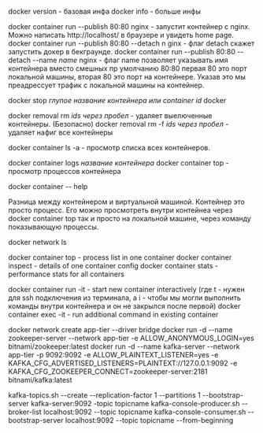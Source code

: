 docker version - базовая инфа
docker info - больше инфы 

docker container run --publish 80:80 nginx - запустит контейнер с nginx. Можно написать http://localhost/ в браузере и увидеть home page.
docker container run --publish 80:80 --detach n
ginx - флаг detach скажет запустить докер в бекграунде.
docker container run --publish 80:80 --detach --name *name* nginx - флаг name позволяет указывать имя контейнера вместо смешных пр умолчанию
80:80 первая 80 это порт локальной машины, вторая 80 это порт на контейнере. Указав это мы преадрессует трафик с локальной машины на контейнер.

docker stop *глупое название контейнера или container id*
docker 

docker removal rm *ids через пробел* - удаляет выелюченные контейнеры. (Безопасно)
docker removal rm -f *ids через пробел* - удаляет нафиг все контейнеры

docker container ls -a - просмотр списка всех контейнеров.

docker container logs *название контейнера*
docker container top - просмотр процессов контейнера

docker container -- help

Разница между контейнером и виртуальной машиной. Контейнер это просто процесс. 
Его можно просмотреть внутри контейнеа через docker container top так и просто на локальной машине, через команду показывающую процессы.

docker network ls 


docker container top - process list in one container
docker container inspect - details of one container config
docker container stats - performance stats for all containers

docker container run -it - start new container interactively (где t - нужен для ssh подключения из терминала, а i - чтобы мы могли выполнить команды внутри контейнера и он не закрылся после первой)
docker container exec -it - run additional command in existing container












  docker network create app-tier --driver bridge
  docker run -d --name zookeeper-server --network app-tier -e ALLOW_ANONYMOUS_LOGIN=yes bitnami/zookeeper:latest
  docker run -d --name kafka-server --network app-tier -p 9092:9092 -e ALLOW_PLAINTEXT_LISTENER=yes -e KAFKA_CFG_ADVERTISED_LISTENERS=PLAINTEXT://127.0.0.1:9092 -e KAFKA_CFG_ZOOKEEPER_CONNECT=zookeeper-server:2181 bitnami/kafka:latest

   kafka-topics.sh --create --replication-factor 1 --partitions 1 --bootstrap-server kafka-server:9092 -topic topicname
   kafka-console-producer.sh --broker-list localhost:9092 --topic topicname
   kafka-console-consumer.sh  --bootstrap-server localhost:9092 --topic topicname --from-beginning

